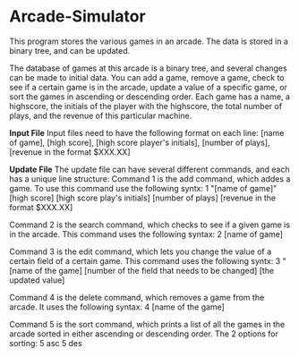 # Arcade-Simulator
This program stores the various games in an arcade. The data is stored in a binary tree, and can be updated.

The database of games at this arcade is a binary tree, and several changes can be made to initial data. You can add a game, remove a game, check to see if a certain game is in the arcade, update a value of a specific game, or sort the games in ascending or descending order. Each game has a name, a highscore, the initials of the player with the highscore, the total number of plays, and the revenue of this particular machine.

**Input File**
Input files need to have the following format on each line:
[name of game], [high score], [high score player's initials], [number of plays], [revenue in the format $XXX.XX]

**Update File**
The update file can have several different commands, and each has a unique line structure:
Command 1 is the add command, which addes a game. To use this command use the following syntx:
1 "[name of game]" [high score] [high score play's initials] [number of plays] [revenue in the format $XXX.XX]

Command 2 is the search command, which checks to see if a given game is in the arcade. This command uses the following syntax:
2 [name of game]

Command 3 is the edit command, which lets you change the value of a certain field of a certain game. This command uses the following syntx:
3 "[name of the game] [number of the field that needs to be changed] [the updated value]

Command 4 is the delete command, which removes a game from the arcade. It uses the following syntax:
4 [name of the game]

Command 5 is the sort command, which prints a list of all the games in the arcade sorted in either ascending or descending order.
The 2 options for sorting:
5 asc
5 des
